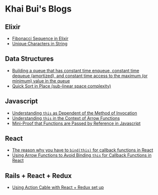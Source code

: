 # Khai Bui's Blogs

## Elixir
* [Fibonacci Sequence in Elixir][fib]
* [Unique Characters in String][uniq_char_in_str]

[fib]: /elixir/fib.md
[uniq_char_in_str]: /elixir/uniq_char_in_str.md

## Data Structures
* [Building a queue that has constant time enqueue, constant time dequeue (amortized), and constant time access to the maximum (or minimum) value in the queue][queue-constant-max]
* [Quick Sort in Place (sub-linear space complexity)][quick-sort-in-place]

[queue-constant-max]: /data_structures/queue_constant_max.md
[quick-sort-in-place]:/data_structures/quick_sort_in_place.md

## Javascript
* [Understanding `this` as Dependent of the Method of Invocation][js-this]
* [Understanding `this` in the Context of Arrow Functions][js-arrow-this]
* [Mini-Proof that Functions are Passed by Reference in Javascript][js-function-references]

[js-this]: /javascript/this.md
[js-arrow-this]: /javascript/arrow_and_this.md
[js-function-references]: /javascript/js_function_references.md

## React
* [The reason why you have to `bind(this)` for callback functions in React ][react-bind-this]
* [Using Arrow Functions to Avoid Binding `this` for Callback Functions in React][arrow-event-handlers]

[react-bind-this]: /react/bind_this.md
[arrow-event-handlers]: /react/arrow_event_handlers.md

## Rails + React + Redux
* [Using Action Cable with React + Redux set up][action-cable-react-redux]

[action-cable-react-redux]: /rails_react_redux/action_cable.md
